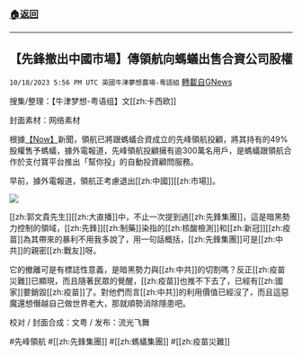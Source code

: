 ###  [:house:返回](README.md)
---


## 【先鋒撤出中國市場】傳領航向螞蟻出售合資公司股權
`10/18/2023 5:56 PM UTC 英國牛津夢想農場-粵語組` [轉載自GNews](https://gnews.org/articles/1851146)



搜集/整理：【牛津梦想\-粤语组】文[[zh:卡西欧]]

封面素材：网络素材

  

根據[【Now】](https://news.now.com/home/finance/player?newsId=536341)新聞，領航已將跟螞蟻合資成立的先峰領航投顧，將其持有的49%股權售予螞蟻，據外電報道，先峰領航投顧擁有逾300萬名用戶，是螞蟻跟領航合作於支付寶平台推出「幫你投」的自動投資顧問服務。

早前，據外電報道，領航正考慮退出[[zh:中國]][[zh:市場]]。

![](ipfs://QmSSRAMKAJduvK3pJA6HiqjUtiVUr7BLGhEa2z8u2Hh37R?.png)

[[zh:郭文貴先生]][[zh:大直播]]中，不止一次提到過[[zh:先鋒集團]]，這是暗黑勢力控制的領域，[[zh:先鋒]][[zh:制藥]]染指的[[zh:核酸檢測]]和[[zh:新冠]][[zh:疫苗]]為其帶來的暴利不用我多說了，用一句話概括，[[zh:先鋒集團]]可是[[zh:中共]]的親密[[zh:戰友]]呀。

它的撤離可是有標誌性意義，是暗黑勢力與[[zh:中共]]的切割嗎？反正[[zh:疫苗災難]]已顯現，而且隨著民眾的覺醒，[[zh:疫苗]]也推不下去了，已經有[[zh:國家]]要銷毀[[zh:疫苗]]了。對他們而言[[zh:中共]]的利用價值已經沒了，而且這惡魔還想僭越自己做世界老大，那就順勢消除隱患吧。

校对 / 封面合成：文粤 / 发布：流光飞舞

  

#先峰領航 #[[zh:先鋒集團]] #[[zh:螞蟻集團]] #[[zh:疫苗災難]]
